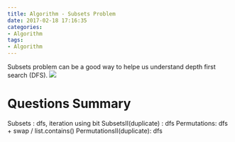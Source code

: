 ```yaml
---
title: Algorithm - Subsets Problem
date: 2017-02-18 17:16:35
categories: 
- Algorithm
tags: 
- Algorithm
---
```


Subsets problem can be a good way to helpe us understand depth first search (DFS). 
![](/images/algorithm-subsets.jpg)
<!--more-->

# Questions Summary
Subsets : dfs, iteration using bit
SubsetsII(duplicate) : dfs
Permutations: dfs + swap / list.contains()
PermutationsII(duplicate): dfs 

